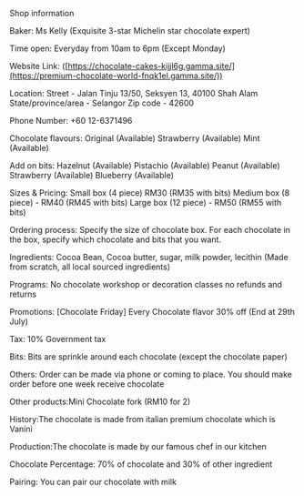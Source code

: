 Shop information

Baker: Ms Kelly (Exquisite 3-star Michelin star chocolate expert)

Time open: Everyday from 10am to 6pm (Except Monday)

Website Link: ([https://chocolate-cakes-kijjl6g.gamma.site/](https://premium-chocolate-world-fnqk1el.gamma.site/))

Location: Street - Jalan Tinju 13/50, Seksyen 13, 40100 Shah Alam State/province/area - Selangor Zip code - 42600

Phone Number: +60 12-6371496

Chocolate flavours: Original (Available) Strawberry (Available) Mint (Available)

Add on bits: Hazelnut (Available) Pistachio (Available) Peanut (Available) Strawberry (Available) Blueberry (Available)

Sizes & Pricing: Small box (4 piece) RM30 (RM35 with bits) Medium box (8 piece) - RM40 (RM45 with bits) Large box (12 piece)  - RM50 (RM55 with bits)

Ordering process: Specify the size of chocolate box. For each chocolate in the box, specify which chocolate and bits that you want. 

Ingredients: Cocoa Bean, Cocoa butter, sugar, milk powder, lecithin (Made from scratch, all local sourced ingredients)

Programs: No chocolate workshop or decoration classes no refunds and returns

Promotions: [Chocolate Friday] Every Chocolate flavor 30% off (End at 29th July)

Tax: 10% Government tax

Bits: Bits are sprinkle around each chocolate (except the chocolate paper)

Others: Order can be made via phone or coming to place. You should make order before one week receive chocolate

Other products:Mini Chocolate fork (RM10 for 2)

History:The chocolate is made from italian premium chocolate which is Vanini

Production:The chocolate is made by our famous chef in our kitchen

Chocolate Percentage: 70% of chocolate and 30% of other ingredient

Pairing: You can pair our chocolate with milk
